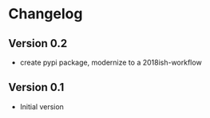 # Changelog

## Version 0.2

- create pypi package, modernize to a 2018ish-workflow

## Version 0.1

- Initial version
